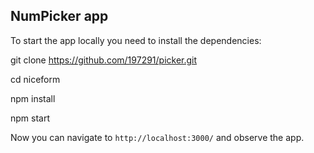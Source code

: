 ## NumPicker app

To start the app locally you need to install the dependencies:

git clone https://github.com/197291/picker.git

cd niceform

npm install

npm start

Now you can navigate to `http://localhost:3000/` and observe the app.
